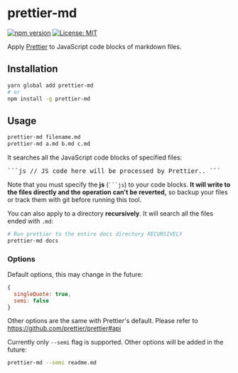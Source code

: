 # prettier-md

[![npm version](https://badge.fury.io/js/prettier-md.svg)](https://badge.fury.io/js/prettier-md)
[![License: MIT](https://img.shields.io/badge/License-MIT-green.svg)](https://opensource.org/licenses/MIT)


Apply [Prettier](https://github.com/prettier/prettier) to JavaScript code blocks of markdown files.

## Installation

```sh
yarn global add prettier-md
# or
npm install -g prettier-md
```

## Usage

```sh
prettier-md filename.md
prettier-md a.md b.md c.md
```

It searches all the JavaScript code blocks of specified files: <pre>\```js
// JS code here will be processed by Prettier..
\```</pre>

Note that you must specify the **js** (<code>```js</code>) to your code blocks. **It will write to the files directly and the operation can't be reverted,** so backup your files or track them with git before running this tool.

You can also apply to a directory **recursively**. It will search all the files ended with `.md`:

```sh
# Run prettier to the entire docs directory RECURSIVELY
prettier-md docs
```

### Options

Default options, this may change in the future:

```js
{
  singleQuote: true,
  semi: false
}
```

Other options are the same with Prettier's default. Please refer to https://github.com/prettier/prettier#api

Currently only `--semi` flag is supported. Other options will be added in the future:

```sh
prettier-md --semi readme.md
```

